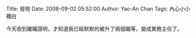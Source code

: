 Title: 發現
Date: 2008-09-02 05:52:00
Author: Yao-An Chan
Tags: 內心小小獨白


<div class='post'>
今天收到離職證明，才知道我已經默默的被升了兩個職等，變成業務主任了。</div>
